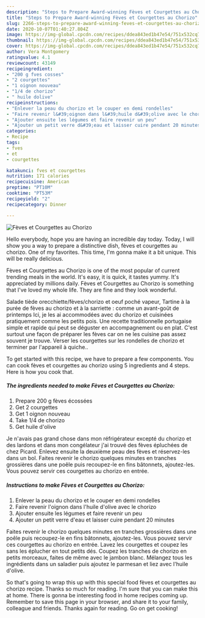 ```yaml
---
description: "Steps to Prepare Award-winning Fèves et Courgettes au Chorizo"
title: "Steps to Prepare Award-winning Fèves et Courgettes au Chorizo"
slug: 2266-steps-to-prepare-award-winning-feves-et-courgettes-au-chorizo
date: 2020-10-07T01:40:27.804Z
image: https://img-global.cpcdn.com/recipes/ddea843ed1b47e54/751x532cq70/feves-et-courgettes-au-chorizo-photo-principale-de-la-recette.jpg
thumbnail: https://img-global.cpcdn.com/recipes/ddea843ed1b47e54/751x532cq70/feves-et-courgettes-au-chorizo-photo-principale-de-la-recette.jpg
cover: https://img-global.cpcdn.com/recipes/ddea843ed1b47e54/751x532cq70/feves-et-courgettes-au-chorizo-photo-principale-de-la-recette.jpg
author: Vera Montgomery
ratingvalue: 4.1
reviewcount: 43149
recipeingredient:
- "200 g fves cosses"
- "2 courgettes"
- "1 oignon nouveau"
- "1/4 de chorizo"
- " huile dolive"
recipeinstructions:
- "Enlever la peau du chorizo et le couper en demi rondelles"
- "Faire revenir l&#39;oignon dans l&#39;huile d&#39;olive avec le chorizo"
- "Ajouter ensuite les légumes et faire revenir un peu"
- "Ajouter un petit verre d&#39;eau et laisser cuire pendant 20 minutes"
categories:
- Recipe
tags:
- fves
- et
- courgettes

katakunci: fves et courgettes 
nutrition: 171 calories
recipecuisine: American
preptime: "PT10M"
cooktime: "PT53M"
recipeyield: "2"
recipecategory: Dinner

---
```



![Fèves et Courgettes au Chorizo](https://img-global.cpcdn.com/recipes/ddea843ed1b47e54/751x532cq70/feves-et-courgettes-au-chorizo-photo-principale-de-la-recette.jpg)

Hello everybody, hope you are having an incredible day today. Today, I will show you a way to prepare a distinctive dish, fèves et courgettes au chorizo. One of my favorites. This time, I'm gonna make it a bit unique. This will be really delicious.

Fèves et Courgettes au Chorizo is one of the most popular of current trending meals in the world. It's easy, it is quick, it tastes yummy. It's appreciated by millions daily. Fèves et Courgettes au Chorizo is something that I've loved my whole life. They are fine and they look wonderful.

Salade tiède orecchiette/fèves/chorizo et oeuf poché vapeur, Tartine à la purée de fèves au chorizo et à la sarriette : comme un avant-goût de printemps Ici, je les ai accommodées avec du chorizo et cuisinées pratiquement comme les petits pois. Une recette traditionnelle portugaise simple et rapide qui peut se déguster en accompagnement ou en plat. C&#39;est surtout une façon de préparer les fèves car on ne les cuisine pas assez souvent je trouve. Verser les courgettes sur les rondelles de chorizo et terminer par l&#39;appareil à quiche..


To get started with this recipe, we have to prepare a few components. You can cook fèves et courgettes au chorizo using 5 ingredients and 4 steps. Here is how you cook that.

<!--inarticleads1-->

##### The ingredients needed to make Fèves et Courgettes au Chorizo:

1. Prepare 200 g fèves écossées
1. Get 2 courgettes
1. Get 1 oignon nouveau
1. Take 1/4 de chorizo
1. Get  huile d&#39;olive


Je n&#39;avais pas grand chose dans mon réfrigérateur excepté du chorizo et des lardons et dans mon congélateur j&#39;ai trouvé des fèves épluchées de chez Picard. Enlevez ensuite la deuxième peau des fèves et réservez-les dans un bol. Faites revenir le chorizo quelques minutes en tranches grossières dans une poêle puis recoupez-le en fins bâtonnets, ajoutez-les. Vous pouvez servir ces courgettes au chorizo en entrée. 

<!--inarticleads2-->

##### Instructions to make Fèves et Courgettes au Chorizo:

1. Enlever la peau du chorizo et le couper en demi rondelles
1. Faire revenir l&#39;oignon dans l&#39;huile d&#39;olive avec le chorizo
1. Ajouter ensuite les légumes et faire revenir un peu
1. Ajouter un petit verre d&#39;eau et laisser cuire pendant 20 minutes


Faites revenir le chorizo quelques minutes en tranches grossières dans une poêle puis recoupez-le en fins bâtonnets, ajoutez-les. Vous pouvez servir ces courgettes au chorizo en entrée. Lavez les courgettes et coupez les sans les éplucher en tout petits dés. Coupez les tranches de chorizo en petits morceaux, faites de même avec le jambon blanc. Mélangez tous les ingrédients dans un saladier puis ajoutez le parmesan et liez avec l&#39;huile d&#39;olive. 

So that's going to wrap this up with this special food fèves et courgettes au chorizo recipe. Thanks so much for reading. I'm sure that you can make this at home. There is gonna be interesting food in home recipes coming up. Remember to save this page in your browser, and share it to your family, colleague and friends. Thanks again for reading. Go on get cooking!

